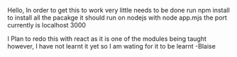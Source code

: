 Hello,
In order to get this to work very little needs to be done
run npm install to install all the pacakge
it should run on nodejs with node app.mjs
the port currently is localhost 3000

I Plan to redo this with react as it is one of the modules being taught however, I have not learnt it yet so I am wating for it to be learnt
-Blaise